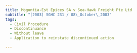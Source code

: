 ```yaml
---
title: Moguntia-Est Epices SA v Sea-Hawk Freight Pte Ltd
subtitle: "[2003] SGHC 231 / 08\_October\_2003"
tags:
  - Civil Procedure
  - Discontinuance
  - Without leave
  - Application to reinstate discontinued action

---
```


